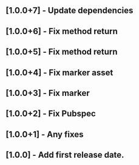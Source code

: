 ## [1.0.0+7] - Update dependencies

## [1.0.0+6] - Fix method return

## [1.0.0+5] - Fix method return

## [1.0.0+4] - Fix marker asset

## [1.0.0+3] - Fix marker

## [1.0.0+2] - Fix Pubspec

## [1.0.0+1] - Any fixes

## [1.0.0] - Add first release date.
